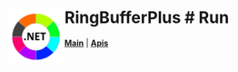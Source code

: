 # <img align="left" width="100" height="100" src="./images/icon.png"> RingBufferPlus # Run

[**Main**](index.md#help) | 
[**Apis**](index.md#apis)

